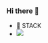 ### Hi there 👋


- 🔭 STACK
-  <img src="https://img.shields.io/badge/Python-3776AB?style=flat&logo=Python&logoColor=green"/>

<!--[![Top Langs](https://github-readme-stats.vercel.app/api/top-langs/?username=SIMUIJI&layout=compact)](https://github.com/SIMUIJI/github-readme-stats)


![Anurag's GitHub stats](https://github-readme-stats.vercel.app/api?username=SIMUIJI&show_icons=true&theme=one_dark_pro)

